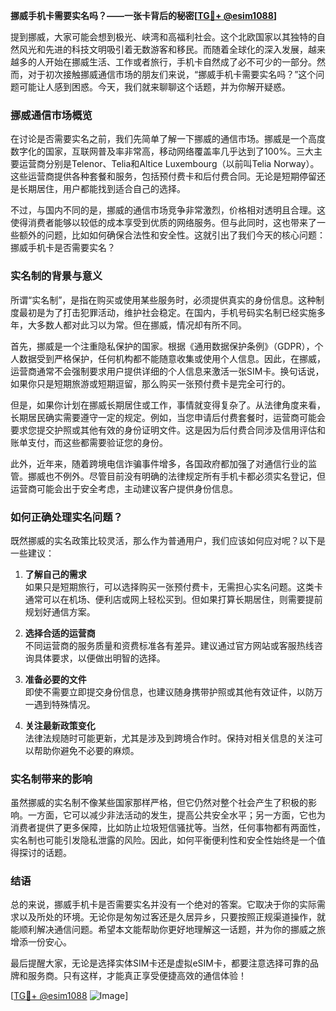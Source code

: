 **挪威手机卡需要实名吗？——一张卡背后的秘密[[TG💪+ @esim1088](https://t.me/s/esim1088)]**

提到挪威，大家可能会想到极光、峡湾和高福利社会。这个北欧国家以其独特的自然风光和先进的科技文明吸引着无数游客和移民。而随着全球化的深入发展，越来越多的人开始在挪威生活、工作或者旅行，手机卡自然成了必不可少的一部分。然而，对于初次接触挪威通信市场的朋友们来说，“挪威手机卡需要实名吗？”这个问题可能让人感到困惑。今天，我们就来聊聊这个话题，并为你解开疑惑。

### 挪威通信市场概览

在讨论是否需要实名之前，我们先简单了解一下挪威的通信市场。挪威是一个高度数字化的国家，互联网普及率非常高，移动网络覆盖率几乎达到了100%。三大主要运营商分别是Telenor、Telia和Altice Luxembourg（以前叫Telia Norway）。这些运营商提供各种套餐和服务，包括预付费卡和后付费合同。无论是短期停留还是长期居住，用户都能找到适合自己的选择。

不过，与国内不同的是，挪威的通信市场竞争非常激烈，价格相对透明且合理。这使得消费者能够以较低的成本享受到优质的网络服务。但与此同时，这也带来了一些额外的问题，比如如何确保合法性和安全性。这就引出了我们今天的核心问题：挪威手机卡是否需要实名？

### 实名制的背景与意义

所谓“实名制”，是指在购买或使用某些服务时，必须提供真实的身份信息。这种制度最初是为了打击犯罪活动，维护社会稳定。在国内，手机号码实名制已经实施多年，大多数人都对此习以为常。但在挪威，情况却有所不同。

首先，挪威是一个注重隐私保护的国家。根据《通用数据保护条例》（GDPR），个人数据受到严格保护，任何机构都不能随意收集或使用个人信息。因此，在挪威，运营商通常不会强制要求用户提供详细的个人信息来激活一张SIM卡。换句话说，如果你只是短期旅游或短期逗留，那么购买一张预付费卡是完全可行的。

但是，如果你计划在挪威长期居住或工作，事情就变得复杂了。从法律角度来看，长期居民确实需要遵守一定的规定。例如，当您申请后付费套餐时，运营商可能会要求您提交护照或其他有效的身份证明文件。这是因为后付费合同涉及信用评估和账单支付，而这些都需要验证您的身份。

此外，近年来，随着跨境电信诈骗事件增多，各国政府都加强了对通信行业的监管。挪威也不例外。尽管目前没有明确的法律规定所有手机卡都必须实名登记，但运营商可能会出于安全考虑，主动建议客户提供身份信息。

### 如何正确处理实名问题？

既然挪威的实名政策比较灵活，那么作为普通用户，我们应该如何应对呢？以下是一些建议：

1. **了解自己的需求**  
   如果只是短期旅行，可以选择购买一张预付费卡，无需担心实名问题。这类卡通常可以在机场、便利店或网上轻松买到。但如果打算长期居住，则需要提前规划好通信方案。

2. **选择合适的运营商**  
   不同运营商的服务质量和资费标准各有差异。建议通过官方网站或客服热线咨询具体要求，以便做出明智的选择。

3. **准备必要的文件**  
   即使不需要立即提交身份信息，也建议随身携带护照或其他有效证件，以防万一遇到特殊情况。

4. **关注最新政策变化**  
   法律法规随时可能更新，尤其是涉及到跨境合作时。保持对相关信息的关注可以帮助你避免不必要的麻烦。

### 实名制带来的影响

虽然挪威的实名制不像某些国家那样严格，但它仍然对整个社会产生了积极的影响。一方面，它可以减少非法活动的发生，提高公共安全水平；另一方面，它也为消费者提供了更多保障，比如防止垃圾短信骚扰等。当然，任何事物都有两面性，实名制也可能引发隐私泄露的风险。因此，如何平衡便利性和安全性始终是一个值得探讨的话题。

### 结语

总的来说，挪威手机卡是否需要实名并没有一个绝对的答案。它取决于你的实际需求以及所处的环境。无论你是匆匆过客还是久居异乡，只要按照正规渠道操作，就能顺利解决通信问题。希望本文能帮助你更好地理解这一话题，并为你的挪威之旅增添一份安心。

最后提醒大家，无论是选择实体SIM卡还是虚拟eSIM卡，都要注意选择可靠的品牌和服务商。只有这样，才能真正享受便捷高效的通信体验！

[[TG💪+ @esim1088](https://t.me/s/esim1088) ![Image](https://i.postimg.cc/4NQfJmqS/Snipaste-2025-05-13-00-14-12.png)]